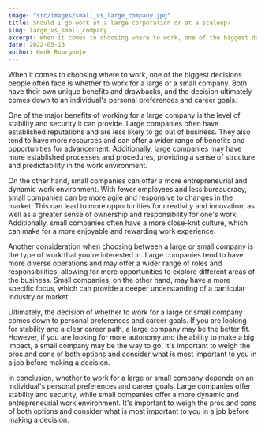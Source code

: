 ```yaml
---
image: "src/images/small_vs_large_company.jpg"
title: Should I go work at a large corporation or at a scaleup?
slug: large_vs_small_company
excerpt: When it comes to choosing where to work, one of the biggest decisions people often face is whether to work for a large or a small company. Both have their own unique benefits and drawbacks, and the decision ultimately comes down to an individual's personal preferences and career goals.
date: 2022-05-13
author: Henk Bourgonje
---
```


When it comes to choosing where to work, one of the biggest decisions people often face is whether to work for a large or a small company. Both have their own unique benefits and drawbacks, and the decision ultimately comes down to an individual's personal preferences and career goals.

One of the major benefits of working for a large company is the level of stability and security it can provide. Large companies often have established reputations and are less likely to go out of business. They also tend to have more resources and can offer a wider range of benefits and opportunities for advancement. Additionally, large companies may have more established processes and procedures, providing a sense of structure and predictability in the work environment.

On the other hand, small companies can offer a more entrepreneurial and dynamic work environment. With fewer employees and less bureaucracy, small companies can be more agile and responsive to changes in the market. This can lead to more opportunities for creativity and innovation, as well as a greater sense of ownership and responsibility for one's work. Additionally, small companies often have a more close-knit culture, which can make for a more enjoyable and rewarding work experience.

Another consideration when choosing between a large or small company is the type of work that you're interested in. Large companies tend to have more diverse operations and may offer a wider range of roles and responsibilities, allowing for more opportunities to explore different areas of the business. Small companies, on the other hand, may have a more specific focus, which can provide a deeper understanding of a particular industry or market.

Ultimately, the decision of whether to work for a large or small company comes down to personal preferences and career goals. If you are looking for stability and a clear career path, a large company may be the better fit. However, if you are looking for more autonomy and the ability to make a big impact, a small company may be the way to go. It's important to weigh the pros and cons of both options and consider what is most important to you in a job before making a decision.

In conclusion, whether to work for a large or small company depends on an individual's personal preferences and career goals. Large companies offer stability and security, while small companies offer a more dynamic and entrepreneurial work environment. It's important to weigh the pros and cons of both options and consider what is most important to you in a job before making a decision.
